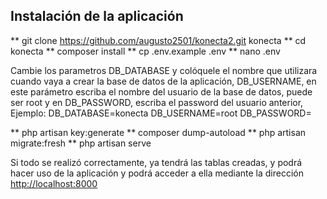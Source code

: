 
## Instalación de la aplicación

** git clone <https://github.com/augusto2501/konecta2.git> konecta
** cd konecta
** composer install
** cp .env.example .env
** nano .env


Cambie los parametros DB_DATABASE y colóquele el nombre que utilizara cuando vaya a crear la base de
datos de la aplicación, DB_USERNAME, en este parámetro escriba el nombre del usuario de la base de datos,
puede ser root y en DB_PASSWORD, escriba el password del usuario anterior, Ejemplo:
DB_DATABASE=konecta
DB_USERNAME=root
DB_PASSWORD=

** php artisan key:generate
** composer dump-autoload
** php artisan migrate:fresh
** php artisan serve

Si todo se realizó correctamente, ya tendrá las tablas creadas, y podrá hacer uso de la aplicación y podrá acceder a
ella mediante la dirección <http://localhost:8000>
